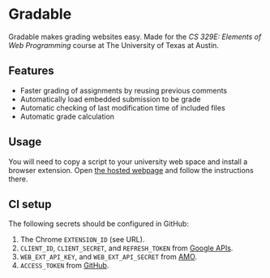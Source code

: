 # Gradable

Gradable makes grading websites easy. Made for the _CS 329E: Elements of Web Programming_ course at The University of Texas at Austin.

## Features

-   Faster grading of assignments by reusing previous comments
-   Automatically load embedded submission to be grade
-   Automatic checking of last modification time of included files
-   Automatic grade calculation

## Usage

You will need to copy a script to your university web space and install a browser extension. Open [the hosted webpage](https://projects.loud.red/gradable/) and follow the instructions there.

## CI setup

The following secrets should be configured in GitHub:

1. The Chrome `EXTENSION_ID` (see URL).
1. `CLIENT_ID`, `CLIENT_SECRET`, and `REFRESH_TOKEN` from [Google APIs](https://github.com/DrewML/chrome-webstore-upload/blob/master/How%20to%20generate%20Google%20API%20keys.md).
1. `WEB_EXT_API_KEY`, and `WEB_EXT_API_SECRET` from [AMO](https://addons.mozilla.org/en-US/developers/addon/api/key).
1. `ACCESS_TOKEN` from [GitHub](https://docs.github.com/en/github/authenticating-to-github/creating-a-personal-access-token).

